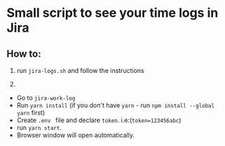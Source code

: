 # Small script to see your time logs in Jira

## How to:

1. run `jira-logs.sh` and follow the instructions

2.

   - Go to `jira-work-log`
   - Run  `yarn install` (if you don't have `yarn` - run `npm install --global yarn` first)
   - Create `.env ` file and declare `token`. i.e:(`token=123456abc`)
   - run `yarn start`.
   - Browser window will open automatically.
